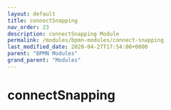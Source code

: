 ```yaml
---
layout: default
title: connectSnapping 
nav_order: 23
description: connectSnapping Module
permalink: /modules/bpmn-modules/connect-snapping
last_modified_date: 2020-04-27T17:54:08+0000
parent: "BPMN Modules"
grand_parent: "Modules"
---
```


# connectSnapping